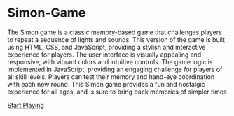 # Simon-Game
The Simon game is a classic memory-based game that challenges players to repeat a sequence of lights and sounds. This version of the game is built using HTML, CSS, and JavaScript, providing a stylish and interactive experience for players. The user interface is visually appealing and responsive, with vibrant colors and intuitive controls. The game logic is implemented in JavaScript, providing an engaging challenge for players of all skill levels. Players can test their memory and hand-eye coordination with each new round. This Simon game provides a fun and nostalgic experience for all ages, and is sure to bring back memories of simpler times

[Start Playing](https://reliable-cucurucho-560fba.netlify.app)
